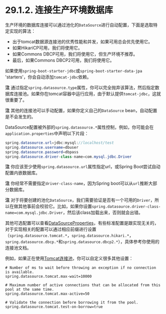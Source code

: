 # 29.1.2. 连接生产环境数据库

生产环境的数据库连接可以通过池化的`DataSource`进行自动配置，下面是选取特定实现的算法：

* 出于tomcat数据源连接池的优秀性能和并发，如果可用总会优先使用它。
* 如果HikariCP可用，我们将使用它。
* 如果Commons DBCP可用，我们将使用它，但生产环境不推荐。
* 最后，如果Commons DBCP2可用，我们将使用它。

如果使用`spring-boot-starter-jdbc`或`spring-boot-starter-data-jpa` 'starters'，你会自动添加`tomcat-jdbc`依赖。

**注** 通过指定`spring.datasource.type`属性，你可以完全抛弃该算法，然后指定数据库连接池。如果你在tomcat容器中运行应用，由于默认提供`tomcat-jdbc`，这就很重要了。

**注** 其他的连接池可以手动配置，如果你定义自己的`DataSource` bean，自动配置是不会发生的。

DataSource配置被外部的`spring.datasource.*`属性控制，例如，你可能会在`application.properties`中声明以下片段：

```java
spring.datasource.url=jdbc:mysql://localhost/test
spring.datasource.username=dbuser
spring.datasource.password=dbpass
spring.datasource.driver-class-name=com.mysql.jdbc.Driver
```

**注** 你应该至少使用`spring.datasource.url`属性指定url，或Spring Boot尝试自动配置内嵌数据库。

**注** 你经常不需要指定`driver-class-name`，因为Spring boot可以从`url`推断大部分数据库。

**注** 对于将要创建的池化`DataSource`，我们需要验证是否有一个可用的`Driver`，所以在做其他事前会校验它。比如，如果你设置`spring.datasource.driver-class-name=com.mysql.jdbc.Driver`，然后该class加载出来，否则就会出错。

其他可选配置可以查看[DataSourceProperties](https://github.com/spring-projects/spring-boot/tree/v1.4.1.RELEASE/spring-boot-autoconfigure/src/main/java/org/springframework/boot/autoconfigure/jdbc/DataSourceProperties.java)，有些标准配置是跟实现无关的，对于实现相关的配置可以通过相应前缀进行设置（`spring.datasource.tomcat.*`，`spring.datasource.hikari.*`，`spring.datasource.dbcp.*`和`spring.datasource.dbcp2.*`），具体参考你使用的连接池文档。

例如，如果正在使用[Tomcat连接池](http://tomcat.apache.org/tomcat-8.0-doc/jdbc-pool.html#Common_Attributes)，你可以自定义很多其他设置：

```text
# Number of ms to wait before throwing an exception if no connection is available.
spring.datasource.tomcat.max-wait=10000

# Maximum number of active connections that can be allocated from this pool at the same time.
spring.datasource.tomcat.max-active=50

# Validate the connection before borrowing it from the pool.
spring.datasource.tomcat.test-on-borrow=true
```

